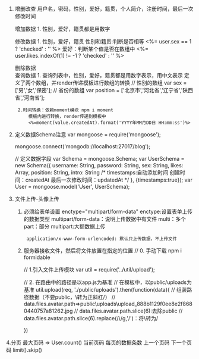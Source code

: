 1. 增删改查
	用户名，密码，性别，爱好，籍贯，个人简介，注册时间，最后一次修改时间

	增加数据
		1. 性别，爱好，籍贯都是用数字

	修改数据
		1. 性别，爱好，籍贯
			性别和籍贯:判断是否相等
				<%= user.sex == 1 ? 'checked' : '' %>
			爱好：判断某个值是否在数组中
				<%= user.likes.indexOf(1) != -1 ? 'checked' : '' %>

	删除数据    
	查询数据
		1. 查询列表中，性别，爱好，籍贯都是用数字表示，用中文表示
			定义了两个数组，并render传递模板进行数组的转换
				// 性别的数组
				var sex = ['男','女','保密'];
				// 省份的数组
				var position = ['北京市','河北省','辽宁省','陕西省','河南省'];

		2.时间转换：依赖moment模块 npm i moment
			模板内进行转换，render传递到模板中
			<%=moment(value.createdAt).format('YYYY年MM月DD日 HH:mm:ss')%>

2. 定义数据Schema注意
	var mongoose  = require('mongoose');

	mongoose.connect('mongodb://localhost:27017/blog');

	// 定义数据字段
	var Schema = mongoose.Schema;
	var UserSchema = new Schema({
		username: String,
		password: String,
		sex: String,
		likes: Array,
		position: String,
		intro: String
		/*
		timestamps:自动添加时间
			创建时间：createdAt
			最后一次修改时间：updatedAt
		*/
	}, {timestamps:true});
	var User = mongoose.model('User', UserSchema);

3. 文件上传-头像上传
	1. 必须给表单设置 enctype="multipart/form-data"
		enctype:设置表单上传的数据类型
			multipart/form-data：说明上传数据中有文件
				multi：多个
				part：部分
				multipart:大额数据上传

			application/x-www-form-urlencoded: 默认只上传数据，不上传文件
	2. 服务器接收文件，然后将文件放置在指定的位置
		// 0. 手动下载
		npm i formidable

		// 1.引入文件上传模块
		var util = require('../util/upload');

		// 2. 在路由中的路径是以app.js为基准
		// 在模板中，以public/uploads为基准
		util.upload(req, './public/uploads').then(function(data){
			// 组装路径数据（不要public，\转为正斜杠/）
			// data.files.avatar.path=>public\\uploads\\upload_888b1129f0ee8e2f8680440757a81262.jpg
			// data.files.avatar.path.slice(6):去除public
			// data.files.avatar.path.slice(6).replace(/\\/g,'/')：将\转为/

		})

4.分页
	最大页码	=> User.count()
	当前页码
	每页的数据条数
	上一个页码
	下一个页码
		limit().skip()

